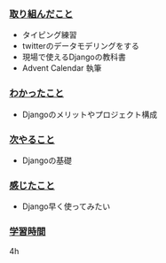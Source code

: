 ### <u>取り組んだこと</u>
- タイピング練習
- twitterのデータモデリングをする
- 現場で使えるDjangoの教科書
- Advent Calendar 執筆

### <u>わかったこと</u>
- Djangoのメリットやプロジェクト構成
 
### <u>次やること</u>
- Djangoの基礎

### <u>感じたこと</u>
- Django早く使ってみたい

### <u>学習時間</u>
4h